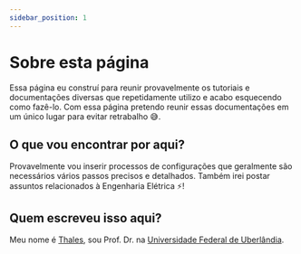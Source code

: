 ```yaml
---
sidebar_position: 1
---
```


# Sobre esta página

Essa página eu construí para reunir provavelmente os tutoriais e documentações diversas que repetidamente utilizo e acabo esquecendo como fazê-lo. Com essa página pretendo reunir essas documentações em um único lugar para evitar retrabalho 😅.  

## O que vou encontrar por aqui?
Provavelmente vou inserir processos de configurações que geralmente são necessários vários passos precisos e detalhados. Também irei postar assuntos relacionados à Engenharia Elétrica ⚡!

## Quem escreveu isso aqui?
Meu nome é [Thales](http://lattes.cnpq.br/7597648880114358), sou Prof. Dr. na [Universidade Federal de Uberlândia](https://ufu.br/).

